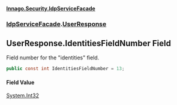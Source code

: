 #### [Innago\.Security\.IdpServiceFacade](../../index.md 'index')
### [IdpServiceFacade](../index.md 'IdpServiceFacade').[UserResponse](index.md 'IdpServiceFacade\.UserResponse')

## UserResponse\.IdentitiesFieldNumber Field

Field number for the "identities" field\.

```csharp
public const int IdentitiesFieldNumber = 13;
```

#### Field Value
[System\.Int32](https://learn.microsoft.com/en-us/dotnet/api/system.int32 'System\.Int32')